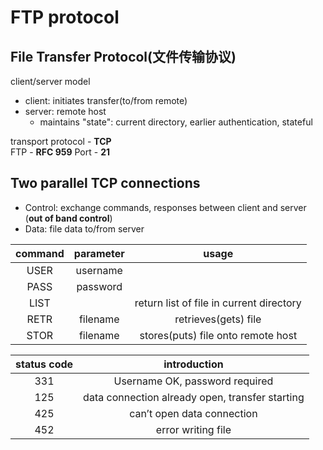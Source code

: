 # FTP protocol
## **File Transfer Protocol(文件传输协议)**

client/server model
- client: initiates transfer(to/from remote)
- server: remote host
  - maintains "state": current directory, earlier authentication, stateful

transport protocol - **TCP**  
FTP - **RFC 959**
Port - **21**

## **Two parallel TCP connections**
- Control: exchange commands, responses between client and server (**out of band control**)
- Data: file data to/from server

|command|parameter|usage|
|:----:|:----:|:----:|
|USER|username||
|PASS|password||
|LIST||return list of file in current directory|
|RETR|filename|retrieves(gets) file|
|STOR|filename|stores(puts) file onto remote host|

|status code|introduction|
|:----:|:----:|
|331|Username OK, password required|
|125|data connection already open, transfer starting|
|425|can’t open data connection|
|452|error writing file|